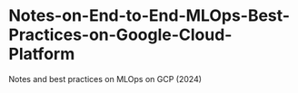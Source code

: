 # Notes-on-End-to-End-MLOps-Best-Practices-on-Google-Cloud-Platform
Notes and best practices on MLOps on GCP (2024)
